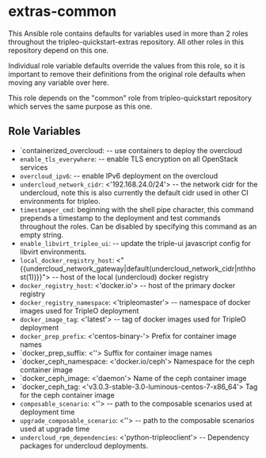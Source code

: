 extras-common
=============

This Ansible role contains defaults for variables used in more than 2 roles
throughout the tripleo-quickstart-extras repository. All other roles in this
repository depend on this one.

Individual role variable defaults override the values from this role, so it is
important to remove their definitions from the original role defaults when
moving any variable over here.

This role depends on the "common" role from tripleo-quickstart repository which
serves the same purpose as this one.

Role Variables
--------------

- `containerized_overcloud: <false> -- use containers to deploy the overcloud
- `enable_tls_everywhere`: <false> -- enable TLS encryption on all OpenStack
  services
- `overcloud_ipv6`: <false> -- enable IPv6 deployment on the overcloud
- `undercloud_network_cidr`: <'192.168.24.0/24'> -- the network cidr for the
  undercloud, note this is also currently the default cidr used in other CI
  environments for tripleo.
- `timestamper_cmd`: beginning with the shell pipe character, this command
  prepends a timestamp to the deployment and test commands throughout the
  roles. Can be disabled by specifying this command as an empty string.
- `enable_libvirt_tripleo_ui`: <false> -- update the triple-ui javascript config
  for libvirt environments.
- `local_docker_registry_host`: <"{{undercloud_network_gateway|default(undercloud_network_cidr|nthhost(1))}}"> -- host of the local (undercloud) docker registry
- `docker_registry_host`: <'docker.io'> -- host of the primary docker registry
- `docker_registry_namespace`: <'tripleomaster'> -- namespace of
  docker images used for TripleO deployment
- `docker_image_tag`: <'latest'> -- tag of docker images used for
  TripleO deployment
- `docker_prep_prefix`: <'centos-binary-'> Prefix for container image names
- `docker_prep_suffix: <''> Suffix for container image names
- `docker_ceph_namespace: <'docker.io/ceph'> Namespace for the ceph container
  image
- `docker_ceph_image: <'daemon'> Name of the ceph container image
- `docker_ceph_tag: <'v3.0.3-stable-3.0-luminous-centos-7-x86_64'> Tag for the
  ceph container image
- `composable_scenario`: <''> -- path to the composable scenarios used at deployment time
- `upgrade_composable_scenario`: <''> -- path to the composable scenarios used at upgrade time
- `undercloud_rpm_dependencies`: <'python-tripleoclient'> -- Dependency packages for undercloud deployments.
